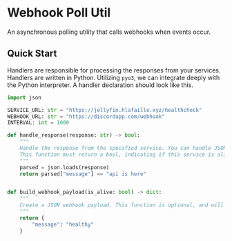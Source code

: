 # Webhook Poll Util

An asynchronous polling utility that calls webhooks when events occur.

## Quick Start

Handlers are responsible for processing the responses from your services. Handlers are written in Python. Utilizing `pyo3`, we can integrate deeply with
the Python interpreter. A handler declaration should look like this.

```python
import json

SERVICE_URL: str = "https://jellyfin.hlafaille.xyz/healthcheck"
WEBHOOK_URL: str = "https://discordapp.com/webhook"
INTERVAL: int = 1000

def handle_response(response: str) -> bool:
    """
    Handle the response from the specified service. You can handle JSON, XML, TOML, etc.
    This function must return a bool, indicating if this service is alive or not.
    """
    parsed = json.loads(response)
    return parsed["message"] == "api is here"


def build_webhook_payload(is_alive: bool) -> dict:
    """
    Create a JSON webhook payload. This function is optional, and will use the Discord payload schema if not defined.
    """
    return {
        "message": "healthy"
    }
```
